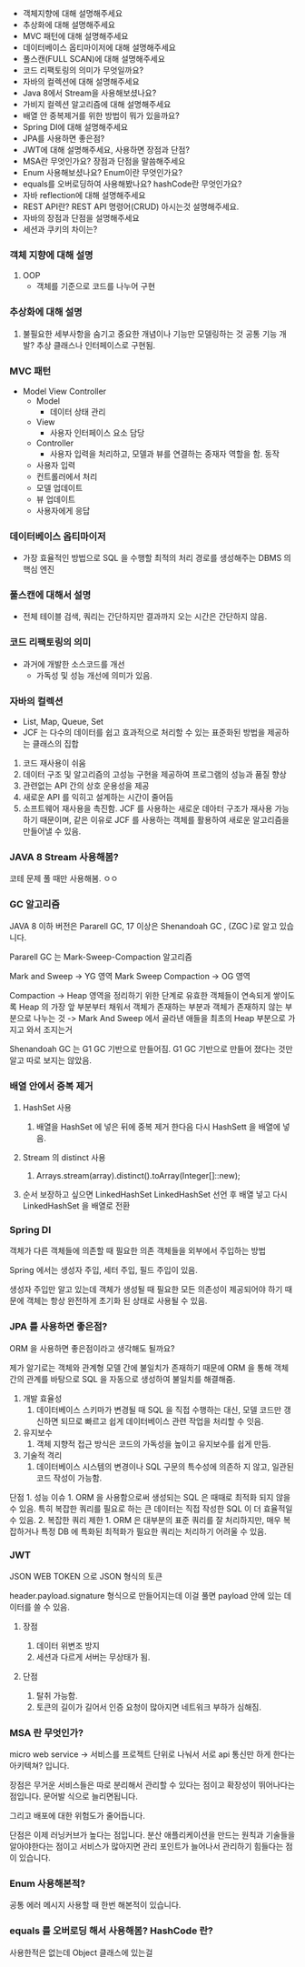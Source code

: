 - 객체지향에 대해 설명해주세요
- 추상화에 대해 설명해주세요
- MVC 패턴에 대해 설명해주세요
- 데이터베이스 옵티마이저에 대해 설명해주세요
- 풀스캔(FULL SCAN)에 대해 설명해주세요
- 코드 리팩토링의 의미가 무엇일까요?
- 자바의 컬렉션에 대해 설명해주세요
- Java 8에서 Stream을 사용해보셨나요?
- 가비지 컬렉션 알고리즘에 대해 설명해주세요
- 배열 안 중복제거를 위한 방법이 뭐가 있을까요?
- Spring DI에 대해 설명해주세요
- JPA를 사용하면 좋은점?
- JWT에 대해 설명해주세요, 사용하면 장점과 단점?
- MSA란 무엇인가요? 장점과 단점을 말씀해주세요
- Enum 사용해보셨나요? Enum이란 무엇인가요?
- equals를 오버로딩하여 사용해봤나요? hashCode란 무엇인가요?
- 자바 reflection에 대해 설명해주세요
- REST API란? REST API 명령어(CRUD) 아시는것 설명해주세요.
- 자바의 장점과 단점을 설명해주세요
- 세션과 쿠키의 차이는?



### 객체 지향에 대해 설명

1. OOP
	* 객체를 기준으로 코드를 나누어 구현


### 추상화에 대해 설명

1. 불필요한 세부사항을 숨기고 중요한 개념이나 기능만 모델링하는 것
		공통 기능 개발?
		추상 클래스나 인터페이스로 구현됨.

### MVC 패턴

* Model View Controller
	* Model
		* 데이터 상태 관리
	* View 
		* 사용자 인터페이스 요소 담당
	* Controller
		* 사용자 입력을 처리하고, 모델과 뷰를 연결하는 중재자 역할을 함.
	동작
	* 사용자 입력
	* 컨트롤러에서 처리
	* 모델 업데이트
	* 뷰 업데이트
	* 사용자에게 응답

### 데이터베이스 옵티마이저

* 가장 효율적인 방법으로 SQL 을 수행할 최적의 처리 경로를 생성해주는 DBMS 의 핵심 엔진

### 풀스캔에 대해서 설명

* 전체 테이블 검색, 쿼리는 간단하지만 결과까지 오는 시간은 간단하지 않음.

### 코드 리팩토링의 의미

* 과거에 개발한 소스코드를 개선
	* 가독성 및 성능 개선에 의미가 있음.

### 자바의 컬렉션 

* List, Map, Queue, Set
* JCF 는 다수의 데이터를 쉽고 효과적으로 처리할 수 있는 표준화된 방법을 제공하는 클래스의 집합

1. 코드 재사용이 쉬움
2. 데이터 구조 및 알고리즘의 고성능 구현을 제공하여 프로그램의 성능과 품질 향상
3. 관련없는 API 간의 상호 운용성을 제공
4. 새로운 API 를 익히고 설계하는 시간이 줄어듬
5. 소프트웨어 재사용을 촉진함. JCF 를 사용하는 새로운 데아터 구조가 재사용 가능하기 때문이며, 같은 이유로 JCF 를 사용하는 객체를 활용하여 새로운 알고리즘을 만들어낼 수 있음.

### JAVA 8 Stream 사용해봄?

코테 문제 풀 때만 사용해봄. ㅇㅇ


### GC 알고리즘

JAVA 8 이하 버전은 Pararell GC, 17 이상은 Shenandoah GC , (ZGC )로 알고 있습니다.


Pararell GC 는 Mark-Sweep-Compaction 알고리즘

Mark and Sweep -> YG 영역
Mark Sweep Compaction -> OG 영역

Compaction -> Heap 영역을 정리하기 위한 단계로 유효한 객체들이 연속되게 쌓이도록 Heap 의 가장 앞 부분부터 채워서 객체가 존재하는 부분과 객체가 존재하지 않는 부분으로 나누는 것 -> Mark And Sweep 에서 골라낸 애들을 최초의 Heap 부분으로 가지고 와서 조지는거



Shenandoah GC 는 G1 GC 기반으로 만들어짐.
G1 GC 기반으로 만들어 졌다는 것만 알고 따로 보지는 않았음.


### 배열 안에서 중복 제거

1. HashSet 사용
	1. 배열을 HashSet 에 넣은 뒤에 중복 제거 한다음 다시 HashSett 을 배열에 넣음.

2. Stream 의 distinct 사용
	1. Arrays.stream(array).distinct().toArray(Integer[]::new);

3. 순서 보장하고 싶으면 LinkedHashSet
	LinkedHashSet 선언 후 배열 넣고 다시 LinkedHashSet 을 배열로 전환


### Spring DI

객체가 다른 객체들에 의존할 때 필요한 의존 객체들을 외부에서 주입하는 방법

Spring 에서는 생성자 주입, 세터 주입, 필드 주입이 있음.

생성자 주입만 알고 있는데 객체가 생성될 때 필요한 모든 의존성이 제공되어야 하기 때문에 객체는 항상 완전하게 초기화 된 상태로 사용될 수 있음.



### JPA 를 사용하면 좋은점?

ORM 을 사용하면 좋은점이라고 생각해도 될까요?

제가 알기로는 객체와 관계형 모델 간에 불일치가 존재하기 때문에 ORM 을 통해 객체 간의 관계를 바탕으로 SQL 을 자동으로 생성하여 불일치를 해결해줌.

1. 개발 효율성
	1. 데이터베이스 스키마가 변경될 때 SQL 을 직접 수행하는 대신, 모델 코드만 갱신하면 되므로 빠르고 쉽게 데이터베이스 관련 작업을 처리할 수 잇음.
2. 유지보수
	1. 객체 지향적 접근 방식은 코드의 가독성을 높이고 유지보수를 쉽게 만듬.
3. 기술적 격리
	1. 데이터베이스 시스템의 변경이나 SQL 구문의 특수성에 의존하 지 않고, 일관된 코드 작성이 가능함.

단점
	1. 성능 이슈
		1. ORM 을 사용함으로써 생성되는 SQL 은 때때로 최적화 되지 않을 수 있음. 특히 복잡한 쿼리를 필요로 하는 큰 데이터는 직접 작성한 SQL 이 더 효율적일 수 있음.
	2. 복잡한 쿼리 제한
		1. ORM 은 대부분의 표준 쿼리를 잘 처리하지만, 매우 복잡하거나 특정 DB 에 특화된 최적화가 필요한 쿼리는 처리하기 어려울 수 있음.


### JWT

JSON WEB TOKEN 으로 JSON 형식의 토큰

header.payload.signature 형식으로 만들어지는데 이걸 풀면 payload 안에 있는 데이터를 쓸 수 있음.

1. 장점
	1. 데이터 위변조 방지
	2. 세션과 다르게 서버는 무상태가 됨.


2. 단점 
	1. 탈취 가능함.
	2. 토큰의 길이가 길어서 인증 요청이 많아지면 네트워크 부하가 심해짐.


### MSA 란 무엇인가?

micro web service -> 서비스를 프로젝트 단위로 나눠서 서로 api 통신만 하게 한다는 아키텍쳐? 입니다.

장점은 무거운 서비스들은 따로 분리해서 관리할 수 있다는 점이고 
확장성이 뛰어나다는 점입니다. 문어발 식으로 늘리면됩니다.

그리고 배포에 대한 위험도가 줄어듭니다.

단점은 이제 러닝커브가 높다는 점입니다.
분산 애플리케이션을 만드는 원칙과 기술들을 알아야한다는 점이고
서비스가 많아지면 관리 포인트가 늘어나서 관리하기 힘들다는 점이 있습니다.


### Enum 사용해본적?

공통 에러 메시지 사용할 때 한번 해본적이 있습니다.


### equals 를 오버로딩 해서 사용해봄? HashCode 란?

사용한적은 없는데 Object 클래스에 있는걸 